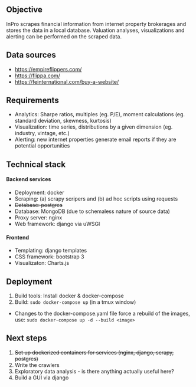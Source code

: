 ## Objective

InPro scrapes financial information from internet property brokerages and stores the data in a local database. Valuation analyses, visualizations and alerting can be performed on the scraped data.


## Data sources

* https://empireflippers.com/
* https://flippa.com/
* https://feinternational.com/buy-a-website/


## Requirements

* Analytics: Sharpe ratios, multiples (eg. P/E), moment calculations (eg. standard deviation, skewness, kurtosis)
* Visualization: time series, distributions by a given dimension (eg. industry, vintage, etc.)
* Alerting: new internet properties generate email reports if they are potential opportunities


## Technical stack

#### Backend services
* Deployment: docker
* Scraping: (a) scrapy scripers and (b) ad hoc scripts using requests
* <s>Database: postgres</s>
* Database: MongoDB (due to schemaless nature of source data)
* Proxy server: nginx
* Web framework: django via uWSGI

#### Frontend
* Templating: django templates
* CSS framework: bootstrap 3
* Visualizaton: Charts.js

## Deployment

1. Build tools: Install docker & docker-compose
2. Build: `sudo docker-compose up` (in a tmux window)

* Changes to the docker-compose.yaml file force a rebuild of the images, use: `sudo docker-compose up -d --build <image>`

## Next steps

1. <s>Set up dockerized containers for services (nginx, django, scrapy, postgres)</s>
2. Write the crawlers
3. Exploratory data analysis - is there anything actually useful here?
4. Build a GUI via django
